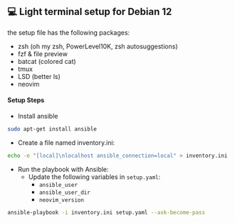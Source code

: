 ## :computer: Light terminal setup for Debian 12  
the setup file has the following packages:

- zsh (oh my zsh, PowerLevel10K, zsh autosuggestions)
- fzf & file preview
- batcat (colored cat)
- tmux
- LSD (better ls)
- neovim

#### Setup Steps 

- Install ansible

```bash 
sudo apt-get install ansible
```
- Create a file named inventory.ini: 

```bash
echo -e "[local]\nlocalhost ansible_connection=local" > inventory.ini
```
- Run the playbook with Ansible:
  - Update the following variables in `setup.yaml`:
    - `ansible_user`
    - `ansible_user_dir`
    - `neovim_version`

```bash
ansible-playbook -i inventory.ini setup.yaml --ask-become-pass
```
